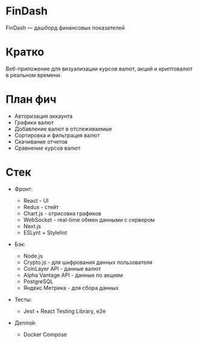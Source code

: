 # FinDash

FinDash — дашборд финансовых показателей

# Кратко

Веб-приложение для визуализации курсов валют, акций и криптовалют в реальном времени.

# План фич

- Авторизация аккаунта
- Графики валют
- Добавление валют в отслеживаемые
- Сортировка и фильтрация валют
- Скачивание отчетов
- Сравнение курсов валют

# Стек

- Фронт:

  - React - UI
  - Redux - стейт
  - Chart.js - отрисовка графиков
  - WebSocket - real-time обмен данными с сервером
  - Next.js
  - ESLynt + Stylelint

- Бэк:

  - Node.js
  - Crypto.js - для шифрования данных пользователя
  - CoinLayer API - данные валют
  - Alpha Vantage API - данные по акциям
  - PostgreSQL
  - Яндекс Метрика - для сбора данных

- Тесты:

  - Jest + React Testing Library, e2e

- Деплой:
  - Docker Compose
